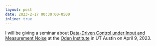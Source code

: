 ```yaml
---
layout: post
date: 2023-2-17 00:30:00-0500
inline: true
---
```


 I will be giving a seminar about <a href="assets/pdf/EIV_Presentation__Austin.pdf">Data-Driven Control under Input and Measurement Noise</a> at the <a href="https://oden.utexas.edu/">Oden Institute</a> in UT Austin on April 9, 2023.
